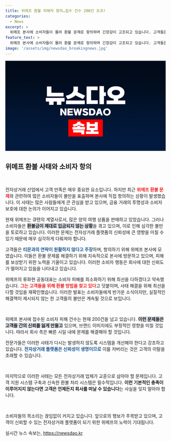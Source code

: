 ```yaml
---
title: 위메프 환불 피해자 항의…접수 건수 200건 초과!
categories:
  - News
excerpt: >
  위메프 본사에 소비자들이 몰려 환불 문제로 항의하며 긴장감이 고조되고 있습니다. 고객들은 상품 환불 지연에 불만을 토로하며 강경한 입장을 보이고, 회사는 피해 보상에 최선을 다하겠다고 약속했습니다.
feature_text: >
  위메프 본사에 소비자들이 몰려 환불 문제로 항의하며 긴장감이 고조되고 있습니다. 고객들은 상품 환불 지연에 불만을 토로하며 강경한 입장을 보이고, 회사는 피해 보상에 최선을 다하겠다고 약속했습니다.
image: '/assets/img/newsdao_breakingnews.jpg'
---
```


<p><img src="/assets/img/newsdao_breakingnews.jpg" alt="cryptoinkorea 속보" /></p>

<h2 data-ke-size="size26">위메프 환불 사태와 소비자 항의</h2>

<p data-ke-size="size16">&nbsp;</p>

<p>전자상거래 산업에서 고객 만족은 매우 중요한 요소입니다. 하지만 최근 <b><span style="color: #ee2323;">위메프 환불 문제</span></b>와 관련하여 많은 소비자들이 불만을 표출하며 본사에 직접 항의하는 상황이 발생했습니다. 이 사태는 많은 사람들에게 큰 관심을 받고 있으며, 금융 거래의 투명성과 소비자 보호에 대한 논의가 이어지고 있습니다.  </p>

<p>현재 위메프는 큐텐의 계열사로서, 많은 양의 여행 상품을 판매하고 있었습니다. 그러나 소비자들은 <b><span style="background-color: #21538527;">환불금이 제대로 입금되지 않는 상황</span></b>을 겪고 있으며, 이로 인해 심각한 불만을 토로하고 있습니다. 이러한 문제는 전자상거래 플랫폼의 신뢰성에 큰 영향을 미칠 수 있기 때문에 매우 심각하게 다뤄져야 합니다.</p>

<p>고객들은 <b><span style="color: #1a5490;">티몬과의 연락이 원활하지 않다고 주장</span></b>하며, 항의하기 위해 위메프 본사에 모였습니다. 이들은 환불 문제를 해결하기 위해 지속적으로 본사에 방문하고 있으며, 피해를 보상받기 위한 노력을 기울이고 있습니다. 이러한 소비자 행동은 회사에 대한 신뢰도가 떨어지고 있음을 나타내고 있습니다. </p>

<p>위메프의 류화현 공동대표는 소비자 피해를 최소화하기 위해 최선을 다하겠다고 약속했습니다. <b><span style="color: #ee2323;">그는 고객들을 위해 환불 방법을 찾고 있다</span></b>고 덧붙이며, 사태 해결을 위해 최선을 다할 것임을 재확인했습니다. 이러한 발표는 소비자들에게 반가운 소식이지만, 실질적인 해결책이 제시되지 않는 한 고객들의 불만은 계속될 것으로 보입니다.</p>

<p data-ke-size="size16">&nbsp;</p>

<p>위메프 본사에 접수된 소비자 피해 건수는 현재 200건을 넘고 있습니다. <b><span style="background-color: #21538527;">이런 문제들은 고객들 간의 신뢰를 잃게 만들고</span></b> 있으며, 브랜드 이미지에도 부정적인 영향을 미칠 것입니다. 따라서 회사 측은 빠른 시일 내에 문제를 해결해야 할 것입니다.</p>

<p>전문가들은 이러한 사태가 다시는 발생하지 않도록 시스템을 개선해야 한다고 강조하고 있습니다. <b><span style="color: #1a5490;">전자상거래 플랫폼은 신뢰성이 생명이므로</span></b> 이를 저버리는 것은 고객의 이탈을 초래할 수 있습니다. </p>

<p data-ke-size="size16">&nbsp;</p>

<p>마지막으로 이러한 사태는 모든 전자상거래 업체가 교훈으로 삼아야 할 문제입니다. 고객 지원 시스템 구축과 신속한 환불 처리 시스템은 필수적입니다. <b><span style="ee2323;">이런 기본적인 충족이 이루어지지 않는다면 고객은 언제든지 회사를 떠날 수 있습니다</span></b>는 사실을 잊지 말아야 합니다. </p>

<p data-ke-size="size16">&nbsp;</p>

<p>소비자들의 목소리는 끊임없이 커지고 있습니다. 앞으로의 행보가 주목받고 있으며, 고객이 신뢰할 수 있는 전자상거래 플랫폼이 되기 위한 위메프의 노력이 기대됩니다.</p>
실시간 뉴스 속보는, <a href="https://newsdao.kr" rel="dofollow">https://newsdao.kr</a>


